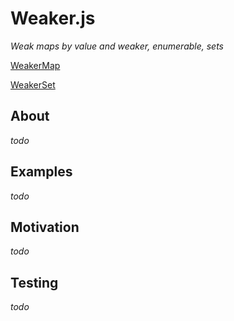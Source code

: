 # Weaker.js

*Weak maps by value and weaker, enumerable, sets*

[WeakerMap](https://github.com/seanmorris/Weaker/tree/master/weakermap)

[WeakerSet](https://github.com/seanmorris/Weaker/tree/master/weakerset)

## About
*todo*

## Examples
*todo*

## Motivation
*todo*

## Testing
*todo*
